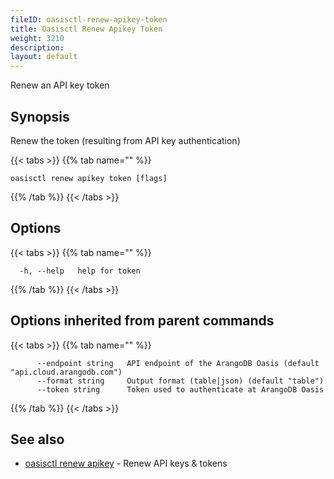 ```yaml
---
fileID: oasisctl-renew-apikey-token
title: Oasisctl Renew Apikey Token
weight: 3210
description: 
layout: default
---
```

Renew an API key token

## Synopsis

Renew the token (resulting from API key authentication)

{{< tabs >}}
{{% tab name="" %}}
```
oasisctl renew apikey token [flags]
```
{{% /tab %}}
{{< /tabs >}}

## Options

{{< tabs >}}
{{% tab name="" %}}
```
  -h, --help   help for token
```
{{% /tab %}}
{{< /tabs >}}

## Options inherited from parent commands

{{< tabs >}}
{{% tab name="" %}}
```
      --endpoint string   API endpoint of the ArangoDB Oasis (default "api.cloud.arangodb.com")
      --format string     Output format (table|json) (default "table")
      --token string      Token used to authenticate at ArangoDB Oasis
```
{{% /tab %}}
{{< /tabs >}}

## See also

* [oasisctl renew apikey](oasisctl-renew-apikey)	 - Renew API keys & tokens

